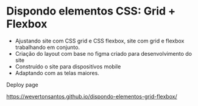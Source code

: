 <h1> Dispondo elementos CSS: Grid + Flexbox </h1>
<ul>
  <li>Ajustando site com CSS grid e CSS flexbox, site com grid e flexbox trabalhando em conjunto.</li>
  <li>Criação do layout com base no figma criado para desenvolvimento do site</li>
  <li>Construído o site para dispositívos mobile</li>
  <li>Adaptando com as telas maiores.</li>
 </ul>

<p>Deploy page</p>

https://wevertonsantos.github.io/dispondo-elementos-grid-flexbox/
